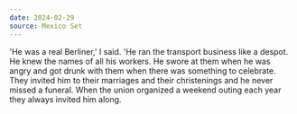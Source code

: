 ```yaml
---
date: 2024-02-29
source: Mexico Set
---
```


'He was a real Berliner,' I said. 'He ran the transport business like a despot. He
knew the names of all his workers. He swore at them when he was angry and got drunk
with them when there was something to celebrate. They invited him to their marriages
and their christenings and he never missed a funeral. When the union organized a
weekend outing each year they always invited him along.
